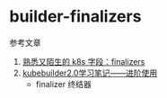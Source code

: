 # builder-finalizers

参考文章

1. [熟悉又陌生的 k8s 字段：finalizers](https://cloud.tencent.com/developer/article/1703237)
2. [kubebuilder2.0学习笔记——进阶使用](https://segmentfault.com/a/1190000020359577)
    - finalizer 终结器
